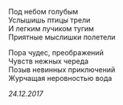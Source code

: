 Под небом голубым  
Услышишь птицы трели  
И легким лучиком тугим  
Приятные мыслишки полетели  

Пора чудес, преображений  
Чувств нежных череда  
Позыв невинных приключений  
Журчащая неровностью вода  

*24.12.2017*